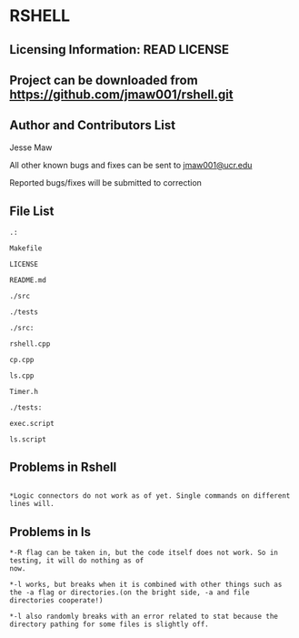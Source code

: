 RSHELL
======


Licensing Information: READ LICENSE
---
Project can be downloaded from https://github.com/jmaw001/rshell.git
----

Author and Contributors List
---------------
Jesse Maw

All other known bugs and fixes can be sent to jmaw001@ucr.edu

Reported bugs/fixes will be submitted to correction

File List
---------
```
.:

Makefile

LICENSE

README.md

./src

./tests

```
```
./src:

rshell.cpp

cp.cpp

ls.cpp

Timer.h
```
```
./tests:

exec.script

ls.script
```


Problems in Rshell
-------
```

*Logic connectors do not work as of yet. Single commands on different lines will.

```

Problems in ls
--------
```
*-R flag can be taken in, but the code itself does not work. So in testing, it will do nothing as of
now.

*-l works, but breaks when it is combined with other things such as the -a flag or directories.(on the bright side, -a and file directories cooperate!)

*-l also randomly breaks with an error related to stat because the directory pathing for some files is slightly off.
```

